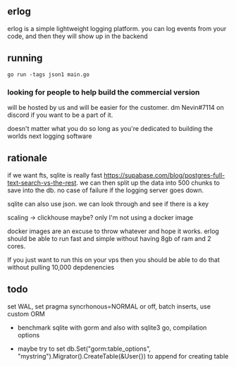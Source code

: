 ## erlog

erlog is a simple lightweight logging platform. you can log events from your code, and then they will show up in the backend

## running

`go run -tags json1 main.go`

### looking for people to help build the commercial version

will be hosted by us and will be easier for the customer. dm Nevin#7114 on discord if you want to be a part of it.

doesn't matter what you do so long as you're dedicated to building the worlds next logging software

## rationale

if we want fts, sqlite is really fast https://supabase.com/blog/postgres-full-text-search-vs-the-rest.
we can then split up the data into 500 chunks to save into the db. no case of failure if the logging server goes down.

sqlite can also use json. we can look through and see if there is a key

scaling -> clickhouse maybe? only I'm not using a docker image

docker images are an excuse to throw whatever and hope it works. erlog should be able to run fast and simple without having 8gb of ram and 2 cores.

If you just want to run this on your vps then you should be able to do that without pulling 10,000 depdenencies

## todo

set WAL, set pragma syncrhonous=NORMAL or off, batch inserts, use custom ORM

- benchmark sqlite with gorm and also with sqlite3 go, compilation options

- maybe try to set db.Set("gorm:table_options", "mystring").Migrator().CreateTable(&User{}) to append for creating table
